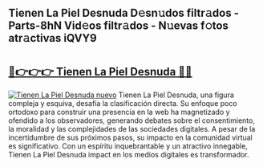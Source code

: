 ## Tienen La Piel Desnuda D𝚎sn𝚞dos filtr𝚊dos - Parts-8hN Vid𝚎os filtr𝚊dos - N𝚞evas f𝚘tos atr𝚊ctivas iQVY9

# <h2><a href="http://mb598x.tromn.icu/?c=Tienen+La+Piel+Desnuda">🔗👉👉👉 Tienen La Piel Desnuda 🔗🔗</a></h2>

[![Tienen La Piel Desnuda nuevo](https://i.imgur.com/pEAQMta.gif)](http://mb598x.tromn.icu/?c=Tienen+La+Piel+Desnuda)
Tienen La Piel Desnuda, una figura compleja y esquiva, desafía la clasificación directa. Su enfoque poco ortodoxo para construir una presencia en la web ha magnetizado y ofendido a los observadores, generando debates sobre el consentimiento, la moralidad y las complejidades de las sociedades digitales. A pesar de la incertidumbre de sus próximos pasos, su impacto en la comunidad virtual es significativo. Con un espíritu inquebrantable y un atractivo innegable, Tienen La Piel Desnuda impact en los medios digitales es transformador.
